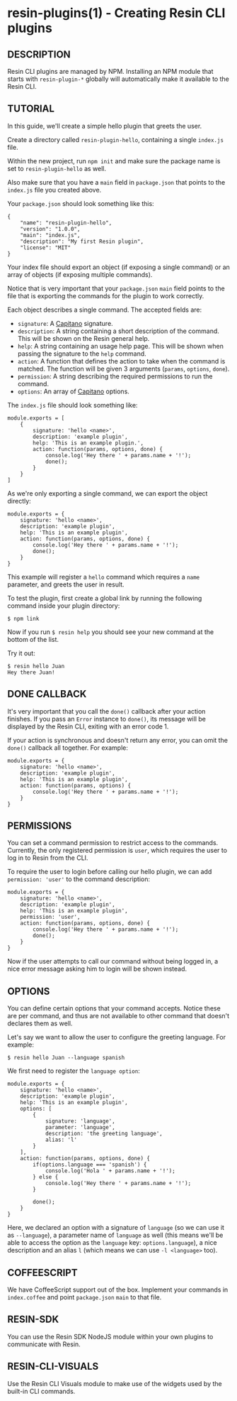 resin-plugins(1) - Creating Resin CLI plugins
=============================================

## DESCRIPTION

Resin CLI plugins are managed by NPM. Installing an NPM module that starts with `resin-plugin-*` globally will automatically make it available to the Resin CLI.

## TUTORIAL

In this guide, we'll create a simple hello plugin that greets the user.

Create a directory called `resin-plugin-hello`, containing a single `index.js` file.

Within the new project, run `npm init` and make sure the package name is set to `resin-plugin-hello` as well.

Also make sure that you have a `main` field in `package.json` that points to the `index.js` file you created above.

Your `package.json` should look something like this:

	{
		"name": "resin-plugin-hello",
		"version": "1.0.0",
		"main": "index.js",
		"description": "My first Resin plugin",
		"license": "MIT"
	}

Your index file should export an object (if exposing a single command) or an array of objects (if exposing multiple commands).

Notice that is very important that your `package.json` `main` field points to the file that is exporting the commands for the plugin to work correctly.

Each object describes a single command. The accepted fields are:

- `signature`: A [Capitano](https://github.com/resin-io/capitano) signature.
- `description`: A string containing a short description of the command. This will be shown on the Resin general help.
- `help`: A string containing an usage help page. This will be shown when passing the signature to the `help` command.
- `action`: A function that defines the action to take when the command is matched. The function will be given 3 arguments (`params`, `options`, `done`).
- `permission`: A string describing the required permissions to run the command.
- `options`: An array of [Capitano](https://github.com/resin-io/capitano) options.

The `index.js` file should look something like:

	module.exports = [
		{
			signature: 'hello <name>',
			description: 'example plugin',
			help: 'This is an example plugin.',
			action: function(params, options, done) {
				console.log('Hey there ' + params.name + '!');
				done();
			}
		}
	]

As we're only exporting a single command, we can export the object directly:

	module.exports = {
		signature: 'hello <name>',
		description: 'example plugin',
		help: 'This is an example plugin',
		action: function(params, options, done) {
			console.log('Hey there ' + params.name + '!');
			done();
		}
	}

This example will register a `hello` command which requires a `name` parameter, and greets the user in result.

To test the plugin, first create a global link by running the following command inside your plugin directory:

	$ npm link

Now if you run `$ resin help` you should see your new command at the bottom of the list.

Try it out:

	$ resin hello Juan
	Hey there Juan!

## DONE CALLBACK

It's very important that you call the `done()` callback after your action finishes. If you pass an `Error` instance to `done()`, its message will be displayed by the Resin CLI, exiting with an error code 1.

If your action is synchronous and doesn't return any error, you can omit the `done()` callback all together. For example:

	module.exports = {
		signature: 'hello <name>',
		description: 'example plugin',
		help: 'This is an example plugin',
		action: function(params, options) {
			console.log('Hey there ' + params.name + '!');
		}
	}

## PERMISSIONS

You can set a command permission to restrict access to the commands. Currently, the only registered permission is `user`, which requires the user to log in to Resin from the CLI.

To require the user to login before calling our hello plugin, we can add `permission: 'user'` to the command description:

	module.exports = {
		signature: 'hello <name>',
		description: 'example plugin',
		help: 'This is an example plugin',
		permission: 'user',
		action: function(params, options, done) {
			console.log('Hey there ' + params.name + '!');
			done();
		}
	}

Now if the user attempts to call our command without being logged in, a nice error message asking him to login will be shown instead.

## OPTIONS

You can define certain options that your command accepts. Notice these are per command, and thus are not available to other command that doesn't declares them as well.

Let's say we want to allow the user to configure the greeting language. For example:

	$ resin hello Juan --language spanish

We first need to register the `language option`:

	module.exports = {
		signature: 'hello <name>',
		description: 'example plugin',
		help: 'This is an example plugin',
		options: [
			{
				signature: 'language',
				parameter: 'language',
				description: 'the greeting language',
				alias: 'l'
			}
		],
		action: function(params, options, done) {
			if(options.language === 'spanish') {
				console.log('Hola ' + params.name + '!');
			} else {
				console.log('Hey there ' + params.name + '!');
			}

			done();
		}
	}

Here, we declared an option with a signature of `language` (so we can use it as `--language`), a parameter name of `language` as well (this means we'll be able to access the option as the `language` key: `options.language`), a nice description and an alias `l` (which means we can use `-l <language>` too).

## COFFEESCRIPT

We have CoffeeScript support out of the box. Implement your commands in `index.coffee` and point `package.json` `main` to that file.

## RESIN-SDK

You can use the Resin SDK NodeJS module within your own plugins to communicate with Resin.

## RESIN-CLI-VISUALS

Use the Resin CLI Visuals module to make use of the widgets used by the built-in CLI commands.
